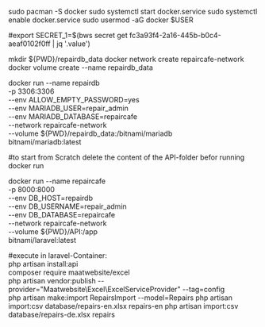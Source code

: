 sudo pacman -S docker
sudo systemctl start docker.service
sudo systemctl enable docker.service
sudo usermod -aG docker $USER

#export SECRET_1=$(bws secret get fc3a93f4-2a16-445b-b0c4-aeaf0102f0ff | jq '.value')

mkdir ${PWD}/repairdb_data
docker network create repaircafe-network
docker volume create --name repairdb_data

docker run --name repairdb \
  -p 3306:3306 \
  --env ALLOW_EMPTY_PASSWORD=yes \
  --env MARIADB_USER=repair_admin \
  --env MARIADB_DATABASE=repaircafe \
  --network repaircafe-network \
  --volume ${PWD}/repairdb_data:/bitnami/mariadb \
  bitnami/mariadb:latest

#to start from Scratch delete the content of the API-folder befor running docker run

docker run --name repaircafe \
  -p 8000:8000 \
  --env DB_HOST=repairdb \
  --env DB_USERNAME=repair_admin \
  --env DB_DATABASE=repaircafe \
  --network  repaircafe-network \
  --volume ${PWD}/API:/app \
  bitnami/laravel:latest

  #execute in laravel-Container: \
  php artisan install:api \
  composer require maatwebsite/excel \
  php artisan vendor:publish --provider="Maatwebsite\Excel\ExcelServiceProvider" --tag=config \
  php artisan make:import RepairsImport --model=Repairs
  php artisan import:csv database/repairs-en.xlsx repairs-en
  php artisan import:csv database/repairs-de.xlsx repairs
  
